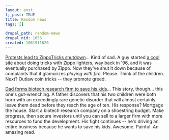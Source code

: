 ```yaml
--- 
layout: post
lj_post: TRUE
title: Random news
tags: []

drupal_path: random-news
drupal_nid: 1656
created: 1061911620
---
```

<a href="http://www.washingtonpost.com/wp-dyn/articles/A44762-2003Aug25.html" target="_blank">Protests lead to ZippoTricks shutdown</a>...
Kind of sad. A guy started <a href="http://www.zippotricks.com" target="_blank">a cool site</a> about doing tricks with Zippo lighters, way back in '96, and it was eventually purchased by Zippo. Now they've shut it down because of complaints that it glamorizes <i>playing with fire.</i> Please. Think of the children. Next? Outlaw coin tricks -- they promote greed.

<a href="http://online.wsj.com/article_email/0,,SB106184568337857300-H9jeoNjlad2n52uaoCIa6uDm5,00.html" target="_blank">Dad forms biotech research firm to save his kids</a>...
This story, though... this one's gut-wrenching. A father discovers that his two children were both born with an exceedingly rare genetic disorder that will almost certainly leave them dead before they reach the age of ten. His response? Mortgage the house. Start a biotech research company on a shoestring budget. Make progress, then secure investors until you can sell to a larger firm with more resources to fund the development. His fight continues -- he's driving an entire business because he wants to save his kids. Awesome. Painful. An amazing read.
